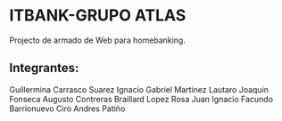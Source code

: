 # ITBANK-GRUPO ATLAS
Projecto de armado de Web para homebanking.

## Integrantes:
Guillermina Carrasco Suarez
Ignacio Gabriel Martinez
Lautaro Joaquin Fonseca
Augusto Contreras Braillard
Lopez Rosa Juan Ignacio
Facundo Barrionuevo
Ciro Andres Patiño
